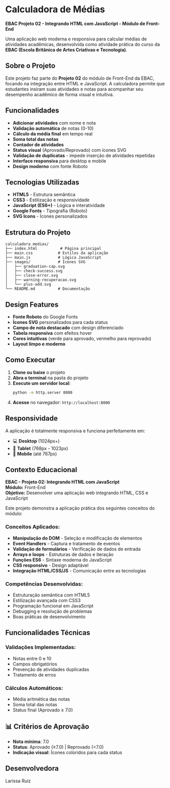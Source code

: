 # Calculadora de Médias

**EBAC Projeto 02 - Integrando HTML com JavaScript - Módulo de Front-End**

Uma aplicação web moderna e responsiva para calcular médias de atividades acadêmicas, desenvolvida como atividade prática do curso da **EBAC (Escola Britânica de Artes Criativas e Tecnologia)**.

## Sobre o Projeto

Este projeto faz parte do **Projeto 02** do módulo de Front-End da EBAC, focando na integração entre HTML e JavaScript. A calculadora permite que estudantes insiram suas atividades e notas para acompanhar seu desempenho acadêmico de forma visual e intuitiva.

## Funcionalidades

- **Adicionar atividades** com nome e nota
- **Validação automática** de notas (0-10)
- **Cálculo da média final** em tempo real
- **Soma total das notas**
- **Contador de atividades**
- **Status visual** (Aprovado/Reprovado) com ícones SVG
- **Validação de duplicatas** - impede inserção de atividades repetidas
- **Interface responsiva** para desktop e mobile
- **Design moderno** com fonte Roboto

## Tecnologias Utilizadas

- **HTML5** - Estrutura semântica
- **CSS3** - Estilização e responsividade
- **JavaScript (ES6+)** - Lógica e interatividade
- **Google Fonts** - Tipografia (Roboto)
- **SVG Icons** - Ícones personalizados

## Estrutura do Projeto

```
calculadora_medias/
├── index.html          # Página principal
├── main.css           # Estilos da aplicação
├── main.js            # Lógica JavaScript
├── images/            # Ícones SVG
│   ├── graduation-cap.svg
│   ├── check-success.svg
│   ├── close-error.svg
│   ├── warning-recuperacao.svg
│   └── plus-add.svg
└── README.md          # Documentação
```

## Design Features

- **Fonte Roboto** do Google Fonts
- **Ícones SVG** personalizados para cada status
- **Campo de nota destacado** com design diferenciado
- **Tabela responsiva** com efeitos hover
- **Cores intuitivas** (verde para aprovado, vermelho para reprovado)
- **Layout limpo e moderno**

## Como Executar

1. **Clone ou baixe** o projeto
2. **Abra o terminal** na pasta do projeto
3. **Execute um servidor local**:
   ```bash
   python -m http.server 8000
   ```
4. **Acesse** no navegador: `http://localhost:8000`

## Responsividade

A aplicação é totalmente responsiva e funciona perfeitamente em:
- 💻 **Desktop** (1024px+)
- 📱 **Tablet** (768px - 1023px)
- 📱 **Mobile** (até 767px)

## Contexto Educacional

**EBAC - Projeto 02: Integrando HTML com JavaScript**  
**Módulo:** Front-End  
**Objetivo:** Desenvolver uma aplicação web integrando HTML, CSS e JavaScript

Este projeto demonstra a aplicação prática dos seguintes conceitos do módulo:

### Conceitos Aplicados:
- **Manipulação do DOM** - Seleção e modificação de elementos
- **Event Handlers** - Captura e tratamento de eventos
- **Validação de formulários** - Verificação de dados de entrada
- **Arrays e loops** - Estruturas de dados e iteração
- **Funções ES6** - Sintaxe moderna do JavaScript
- **CSS responsivo** - Design adaptável
- **Integração HTML/CSS/JS** - Comunicação entre as tecnologias

### Competências Desenvolvidas:
- Estruturação semântica com HTML5
- Estilização avançada com CSS3
- Programação funcional em JavaScript
- Debugging e resolução de problemas
- Boas práticas de desenvolvimento

## Funcionalidades Técnicas

### Validações Implementadas:
- Notas entre 0 e 10
- Campos obrigatórios
- Prevenção de atividades duplicadas
- Tratamento de erros

### Cálculos Automáticos:
- Média aritmética das notas
- Soma total das notas
- Status final (Aprovado ≥ 7.0)

## 📊 Critérios de Aprovação

- **Nota mínima**: 7.0
- **Status**: Aprovado (≥7.0) | Reprovado (<7.0)
- **Indicação visual**: Ícones coloridos para cada status

##  Desenvolvedora
Larissa Ruiz
